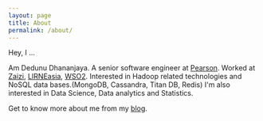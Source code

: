 ```yaml
---
layout: page
title: About
permalink: /about/
---
```


Hey, I ...

Am Dedunu Dhananjaya. A senior software engineer at [Pearson](https://www.pearson.com/). Worked at [Zaizi](http://www.zaizi.com), [LIRNEasia](http://lirneasia.net/), [WSO2](http://wso2.com). Interested in Hadoop related technologies and NoSQL data bases.(MongoDB, Cassandra, Titan DB, Redis) I'm also interested in Data Science, Data analytics and Statistics.

Get to know more about me from my [blog](http://www.dedunu.info).

